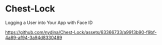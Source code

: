 # Chest-Lock
Logging a User into Your App with Face ID 


https://github.com/nydina/Chest-Lock/assets/63366733/a9913b90-f9bf-4a89-af94-3a94d8330489

